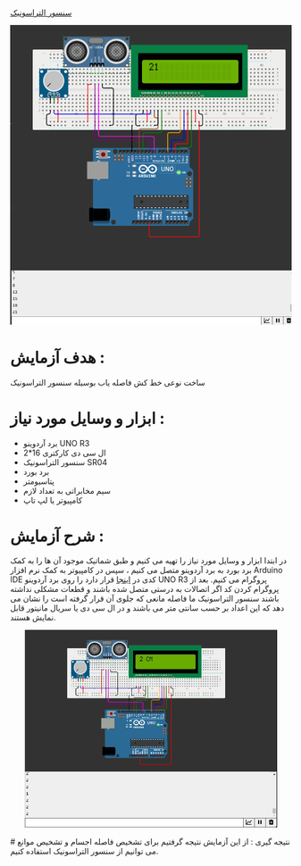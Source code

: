 #

 [ سنسور التراسونیک](https://github.com/mohsenkmt/MicroProcessor/blob/main/Arduino%20File/14030807/3%20UltraSonic/UltraSonic.ino)


<p align="center">
  <img src="https://github.com/mohsenkmt/MicroProcessor/blob/main/Photo/14UltraSonic.jpeg" alt="LCD Hello" />
</p>

# هدف آزمایش : 
ساخت نوعی خط کش فاصله یاب بوسیله سنسور التراسونیک


# ابزار و وسایل مورد نیاز :
* برد آردوینو UNO R3
* ال سی دی کارکتری 16*2
* سنسور التراسونیک SR04
* برد بورد
* پتاسیومتر
* سیم مخابراتی به تعداد لازم
* کامپیوتر یا لپ تاپ


 # شرح آزمایش : 
 در ابتدا ابزار و وسایل مورد نیاز را تهیه می کنیم و طبق شماتیک موجود آن ها را به کمک برد بورد به برد آردوینو متصل می کنیم ، سپس در کامپیوتر به کمک نرم افزار Arduino IDE کدی در [اینجا](https://github.com/mohsenkmt/MicroProcessor/blob/main/Arduino%20File/14030807/3%20UltraSonic/UltraSonic.ino) قرار دارد را روی برد آردوینو UNO R3 پروگرام می کنیم.
 بعد از پروگرام کردن کد اگر اتصالات به درستی متصل شده باشند و قطعات مشکلی نداشته باشند سنسور التراسونیک ما فاصله مانعی که جلوی آن قرار گرفته است را نشان می دهد که این اعداد بر حسب سانتی متر می باشند و در ال سی دی یا سریال مانیتور قابل نمایش هستند. 

<p align="center">
  <img src="https://github.com/mohsenkmt/MicroProcessor/blob/main/Video/14UltraSonic.gif" alt="Ultra Sonic" />
</p>
# نتیجه گیری : 
 از این آزمایش نتیجه گرفتیم برای تشخیص فاصله اجسام و تشخیص موانع می توانیم از سنسور التراسونیک استفاده کنیم.
